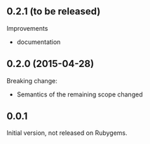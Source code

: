 ## 0.2.1 (to be released)

Improvements

  - documentation

## 0.2.0 (2015-04-28)

Breaking change:

  - Semantics of the remaining scope changed

## 0.0.1

Initial version, not released on Rubygems.

